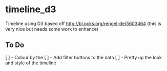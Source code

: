 # timeline_d3
Timeline using D3 based off http://bl.ocks.org/rengel-de/5603464  (this is very nice but needs some work to enhance)

## To Do

[ ] - Colour by the 
[ ] - Add filter buttons to the data
[ ] - Pretty up the look and style of the timeline


